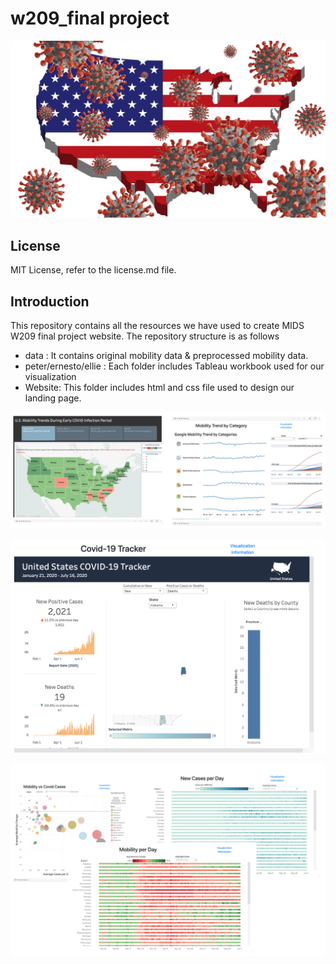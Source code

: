 # w209_final project

<p align="center"><img src="ernesto/website_ernesto/covid_usa.png"></p> 

## License
MIT License, refer to the license.md file.

## Introduction

This repository contains all the resources we have used to create MIDS W209 final project website. The repository structure is as follows

- data : It contains original mobility data & preprocessed mobility data. 
- peter/ernesto/ellie : Each folder includes Tableau workbook used for our visualization
- Website: This folder includes html and css file used to design our landing page.


<p align="center"><img src="ellie_tableau.png"></p> 

<p align="center"><img src="peter_tableau.png"></p> 

<p align="center"><img src="ernesro_tableau.png"></p> 
